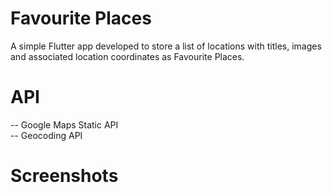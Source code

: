 # Favourite Places

A simple Flutter app developed to store a list of locations with titles, images and associated location coordinates as Favourite Places.

# API
-- Google Maps Static API
<br>
-- Geocoding API

# Screenshots
